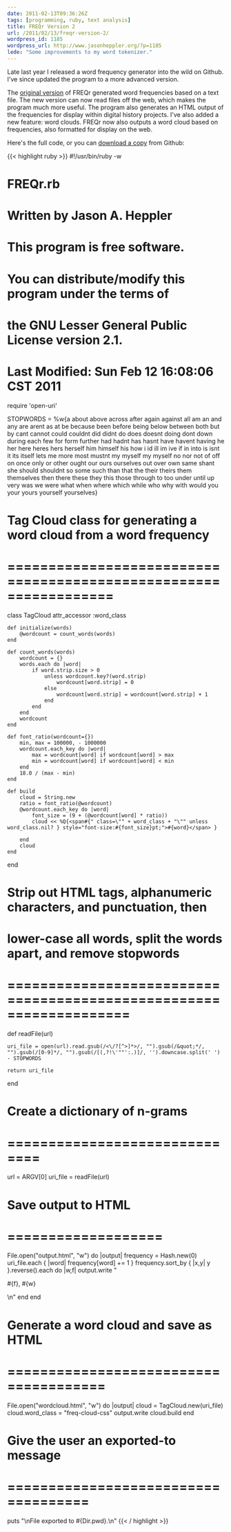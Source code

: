 ```yaml
---
date: 2011-02-13T09:36:26Z
tags: [programming, ruby, text analysis]
title: FREQr Version 2
url: /2011/02/13/freqr-version-2/
wordpress_id: 1185
wordpress_url: http://www.jasonheppler.org/?p=1185
lede: "Some improvements to my word tokenizer."
---
```


Late last year I released a word frequency generator into the wild on Github. I've since updated the program to a more advanced version.

The <a href="http://www.jasonheppler.org/2010/11/28/freqr-a-command-line-word-frequency-generator/">original version</a> of FREQr generated word frequencies based on a text file. The new version can now read files off the web, which makes the program much more useful. The program also generates an HTML output of the frequencies for display within digital history projects. I've also added a new feature: word clouds. FREQr now also outputs a word cloud based on frequencies, also formatted for display on the web.

Here's the full code, or you can <a href="https://github.com/hepplerj/FREQr">download a copy</a> from Github:

{{< highlight ruby >}}
#!/usr/bin/ruby -w

# FREQr.rb
#
# Written by Jason A. Heppler
#
# This program is free software.
# You can distribute/modify this program under the terms of
# the GNU Lesser General Public License version 2.1.
# 
# Last Modified: Sun Feb 12 16:08:06 CST 2011
 
require 'open-uri'
 
STOPWORDS = %w{a about above across after again against all am an and any are arent as at be because been before being below between both but by cant cannot could couldnt did didnt do does doesnt doing dont down during each few for form further had hadnt has hasnt have havent having he her here heres hers herself him himself his how i id ill im ive if in into is isnt it its itself lets me more most mustnt my myself my myself no nor not of off on once only or other ought our ours ourselves out over own same shant she should shouldnt so some such than that the their theirs them themselves then there these they this those through to too under until up very was we were what when where which while who why with would you your yours yourself yourselves}

# Tag Cloud class for generating a word cloud from a word frequency
# =================================================================
class TagCloud
    attr_accessor :word_class
 
    def initialize(words)
        @wordcount = count_words(words)
    end
 
    def count_words(words)
        wordcount = {}
        words.each do |word|
            if word.strip.size > 0
                unless wordcount.key?(word.strip)
                    wordcount[word.strip] = 0
                else
                    wordcount[word.strip] = wordcount[word.strip] + 1
                end
            end
        end
        wordcount
    end
 
    def font_ratio(wordcount={})
        min, max = 100000, - 1000000
        wordcount.each_key do |word|
            max = wordcount[word] if wordcount[word] > max
            min = wordcount[word] if wordcount[word] < min
        end
        18.0 / (max - min)
    end
 
    def build
        cloud = String.new
        ratio = font_ratio(@wordcount)
        @wordcount.each_key do |word|
            font_size = (9 + (@wordcount[word] * ratio))
            cloud << %Q{<span#{" class=\"" + word_class + "\"" unless word_class.nil? } style="font-size:#{font_size}pt;">#{word}</span> }
 
        end
        cloud
    end
 
end

# Strip out HTML tags, alphanumeric characters, and punctuation, then 
# lower-case all words, split the words apart, and remove stopwords 
# ===================================================================
def readFile(url)
 
    uri_file = open(url).read.gsub(/<\/?[^>]*>/, "").gsub(/&quot;*/, "").gsub(/[0-9]*/, "").gsub(/[(,?!\'""':.)]/, '').downcase.split(' ') - STOPWORDS
 
    return uri_file
 
end

# Create a dictionary of n-grams
# ==============================
url = ARGV[0]
uri_file = readFile(url)

# Save output to HTML
# ===================
File.open("output.html", "w") do |output|
        frequency = Hash.new(0)
        uri_file.each { |word| frequency[word] += 1 }
        frequency.sort_by { |x,y| y }.reverse().each do |w,f| 
            output.write "<p>#{f}, #{w}</p>\n"
        end
end

# Generate a word cloud and save as HTML
# ======================================
File.open("wordcloud.html", "w") do |output|
    cloud = TagCloud.new(uri_file)
    cloud.word_class = "freq-cloud-css"
    output.write cloud.build
end

# Give the user an exported-to message
# ====================================
puts "\nFile exported to #{Dir.pwd}.\n"
{{< / highlight >}}
